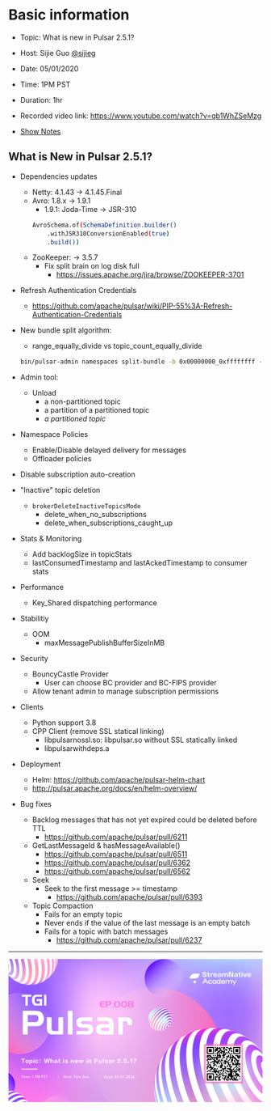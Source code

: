 # Basic information

- Topic: What is new in Pulsar 2.5.1?

- Host: Sijie Guo [@sijieg](https://twitter.com/sijieg)

- Date: 05/01/2020

- Time: 1PM PST

- Duration: 1hr

- Recorded video link: https://www.youtube.com/watch?v=qb1WhZSeMzg

- [Show Notes](https://hackmd.io/ripCTdwJSzeoBQad3_3fIA)

## What is New in Pulsar 2.5.1?

- Dependencies updates
    - Netty: 4.1.43 -> 4.1.45.Final
    - Avro: 1.8.x -> 1.9.1
        - 1.9.1: Joda-Time -> JSR-310
        ```bash
        AvroSchema.of(SchemaDefinition.builder()
            .withJSR310ConversionEnabled(true)
            .build())
        ```
    - ZooKeeper: -> 3.5.7
        - Fix split brain on log disk full
            - https://issues.apache.org/jira/browse/ZOOKEEPER-3701
        
- Refresh Authentication Credentials
    - https://github.com/apache/pulsar/wiki/PIP-55%3A-Refresh-Authentication-Credentials

- New bundle split algorithm:
    - range_equally_divide vs topic_count_equally_divide
    ```bash
    bin/pulsar-admin namespaces split-bundle -b 0x00000000_0xffffffff --split-algorithm-name topic_count_equally_divide public/default
    ```
    
- Admin tool:
    - Unload
        - a non-partitioned topic
        - a partition of a partitioned topic
        - *a partitioned topic*

- Namespace Policies
    - Enable/Disable delayed delivery for messages
    - Offloader policies

- Disable subscription auto-creation

- "Inactive" topic deletion
    - `brokerDeleteInactiveTopicsMode`
        - delete_when_no_subscriptions
        - delete_when_subscriptions_caught_up

- Stats & Monitoring
    - Add backlogSize in topicStats
    - lastConsumedTimestamp and lastAckedTimestamp to consumer stats

- Performance
    - Key_Shared dispatching performance

- Stabilitiy
    - OOM
        - maxMessagePublishBufferSizeInMB

- Security
    - BouncyCastle Provider
        - User can choose BC provider and BC-FIPS provider
    - Allow tenant admin to manage subscription permissions

- Clients
    - Python support 3.8
    - CPP Client (remove SSL statical linking)
        - libpulsarnossl.so: libpulsar.so without SSL statically linked
        - libpulsarwithdeps.a


- Deployment
    - Helm: https://github.com/apache/pulsar-helm-chart
    - http://pulsar.apache.org/docs/en/helm-overview/

- Bug fixes
    - Backlog messages that has not yet expired could be deleted before TTL
        - https://github.com/apache/pulsar/pull/6211
    - GetLastMessageId & hasMessageAvailable()
        - https://github.com/apache/pulsar/pull/6511
        - https://github.com/apache/pulsar/pull/6362
        - https://github.com/apache/pulsar/pull/6562
    - Seek
        - Seek to the first message >= timestamp
            - https://github.com/apache/pulsar/pull/6393
    - Topic Compaction
        - Fails for an empty topic
        - Never ends if the value of the last message is an empty batch
        - Fails for a topic with batch messages
            - https://github.com/apache/pulsar/pull/6237

---

![](https://github.com/streamnative/tgip/blob/master/image/008.png)

